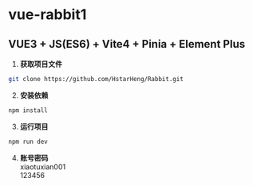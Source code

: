 # vue-rabbit1

## VUE3 + JS(ES6) + Vite4 + Pinia + Element Plus  

1. **获取项目文件**  
```bash
git clone https://github.com/HstarHeng/Rabbit.git
```

2. **安装依赖**
```sh
npm install
```

3. **运行项目**

```sh
npm run dev
```

4. **账号密码**  
xiaotuxian001  
123456